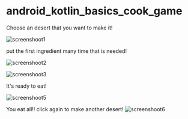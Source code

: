 # android_kotlin_basics_cook_game

Choose an desert that you want to make it!

![screenshoot1](https://user-images.githubusercontent.com/95829236/152440677-f2c1f653-5109-4150-be5a-e0b69ad777f6.png)

put the first ingredient many time that is needed!

![screenshoot2](https://user-images.githubusercontent.com/95829236/152440679-19f6b4d8-4241-4926-a39c-8153077287b9.png)

![screenshoot3](https://user-images.githubusercontent.com/95829236/152440681-76a3c271-00ed-45d4-811d-3b1a28ffe08f.png)

It's ready to eat!

![screenshoot5](https://user-images.githubusercontent.com/95829236/152440682-43849509-870a-414d-b393-fcc84f76e7f9.png)

You eat all!! click again to make another desert!
![screenshoot6](https://user-images.githubusercontent.com/95829236/152440687-36c01cdd-a784-4ecb-ba6e-c7dd71c5ea60.png)
